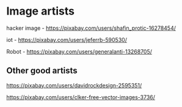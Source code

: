 # Image artists

hacker image - https://pixabay.com/users/shafin_protic-16278454/

iot - https://pixabay.com/users/jeferrb-590530/

Robot - https://pixabay.com/users/generalanti-13268705/


## Other good artists

https://pixabay.com/users/davidrockdesign-2595351/

https://pixabay.com/users/clker-free-vector-images-3736/
